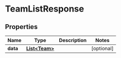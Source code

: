 # TeamListResponse

## Properties
Name | Type | Description | Notes
------------ | ------------- | ------------- | -------------
**data** | [**List&lt;Team&gt;**](Team.md) |  |  [optional]
